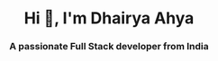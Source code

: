 <h1 align="center">Hi 👋, I'm Dhairya Ahya</h1>
<h3 align="center">A passionate Full Stack developer from India</h3>


